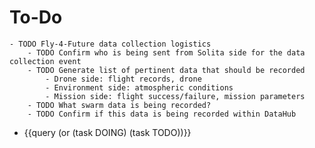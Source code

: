 # To-Do
	- TODO Fly-4-Future data collection logistics
		- TODO Confirm who is being sent from Solita side for the data collection event
		- TODO Generate list of pertinent data that should be recorded
			- Drone side: flight records, drone
			- Environment side: atmospheric conditions
			- Mission side: flight success/failure, mission parameters
		- TODO What swarm data is being recorded?
		- TODO Confirm if this data is being recorded within DataHub
- {{query (or (task DOING) (task TODO))}}